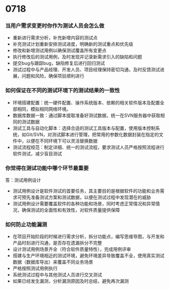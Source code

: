 # 0718

### 当用户需求变更时你作为测试人员会怎么做

- 重新进行需求分析，补充新增内容的测试点
- 补充测试计划重新安排测试进度，明确新的测试重点和优先级
- 修改和新增测试用例以确保测试覆盖所有变更点
- 执行修改后的测试用例，及时发现并记录新需求引入的缺陷和问题
- 提交bug与跟踪bug，缺陷修复后进行回归测试
- 测试过程中与产品经理、开发人员、项目经理保持密切沟通，及时反馈测试进展，问题和风险，确保项目顺利进行

### 如何保证在不同的测试环境下的测试结果的一致性

- 环境搭建配置：统一硬件配置、操作系统版本、依赖的相关软件版本及配置全部相同，模拟相同网络环境。
- 数据库数据一致：通过脚本提取准备好测试数据，统一在SVN服务器中获取相同的测试数据
- 测试工具与自动化脚本：选择合适的测试工具版本与配置，使用版本控制系统，如Git/SVN，对测试脚本进行管理，把常用的参数化数据封装在指定的文件中，以便在不同环境下可以灵活替换数据
- 测试流程规范：制定详细、统一的测试流程，要求测试人员严格按照流程进行软件测试，减少盲目测试

### 你觉得在测试功能中哪个环节最重要

答：测试用例设计

- 测试用例设计是软件测试的首要任务，其主要目的是根据软件的功能和业务需求可预先准备测试方案和测试数据，以便在测试过程中发现潜在的威胁
- 测试用例设计需要覆盖软件的各种功能和场景，同时考虑正常情况和异常情况，确保测试的全面性和有效性，对软件质量提供保障

### 如何防止功能漏测

- 在项目开始阶段的时候进行需求分析，拆分功能点，编写思维导图，与开发和产品时刻进行沟通，是否存在遗漏拆分不完整
- 设计测试用例场景齐全（符合软件质量特性），完成用例评审
- 搭建与生产环境相近的测试环境，避免环境差异导致覆盖不全，使用真实测试数据（数据库导出）来覆盖不同业务场景
- 严格按照测试用例执行
- 系统测试过程中与其他测试人员进行交叉测试
- 如果已经发生漏测，分析漏测原因及时总结，避免再次漏测
